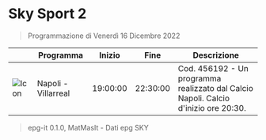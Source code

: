 # Sky Sport 2
> Programmazione di Venerdì 16 Dicembre 2022

||Programma|Inizio|Fine|Descrizione|
|---|---|---|---|---|
|![Icon](https://guidatv.sky.it/uuid/3ab6ec21-5c7f-4591-afa1-efafd7ba19c3/cover?md5ChecksumParam=c0a0e372c19dd246113523ab3d7e560f)|Napoli - Villarreal|19:00:00|22:30:00|Cod. 456192 - Un programma realizzato dal Calcio Napoli. Calcio d&#039;inizio ore 20:30.



 > epg-it 0.1.0, MatMasIt - Dati epg SKY